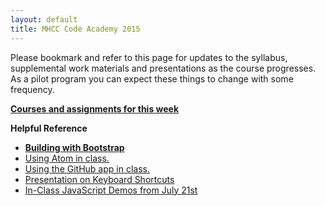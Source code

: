 ```yaml
---
layout: default
title: MHCC Code Academy 2015
---
```



Please bookmark and refer to this page for updates to the syllabus, supplemental work materials and presentations as the course progresses. As a pilot program you can expect these things to change with some frequency.



**[<span class='fa fa-chevron-right'></span> Courses and assignments for this week](/schedule)**

**Helpful Reference**

- **[<span class='fa fa-star'></span> Building with Bootstrap](https://teamtreehouse.com/library/building-websites-with-bootstrap-3-2)**
- [Using Atom in class.](/atom)
- [Using the GitHub app in class.](/github-app)
- [Presentation on Keyboard Shortcuts](/presentations/keyboard-shortcuts-july-16/)
- [In-Class JavaScript Demos from July 21st](http://codeacademymhcc.github.io/demos/javascript-july-21-2015/)